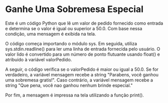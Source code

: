 # Ganhe Uma Sobremesa Especial

Este é um código Python que lê um valor de pedido fornecido como entrada e determina se o valor é igual ou superior a 50.0. Com base nessa condição, uma mensagem é exibida na tela.

O código começa importando o módulo sys. Em seguida, utiliza sys.stdin.readline() para ler uma linha de entrada fornecida pelo usuário. O valor lido é convertido para um número de ponto flutuante usando float() e atribuído à variável valorPedido.

A seguir, o código verifica se o valorPedido é maior ou igual a 50.0. Se for verdadeiro, a variável mensagem recebe a string "Parabens, você ganhou uma sobremesa gratis!". Caso contrário, a variável mensagem recebe a string "Que pena, você nao ganhou nenhum brinde especial."

Por fim, a mensagem é impressa na tela utilizando a função print().
